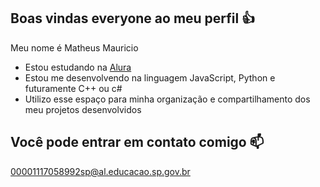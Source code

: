 ## Boas vindas everyone ao meu perfil 👍

Meu nome é Matheus Mauricio

- Estou estudando na [Alura](https://www.alura.com.br)
- Estou me desenvolvendo na linguagem JavaScript, Python e futuramente C++ ou c#
- Utilizo esse espaço para minha organização e compartilhamento dos meu projetos desenvolvidos

## Você pode entrar em contato comigo 📫

00001117058992sp@al.educacao.sp.gov.br
